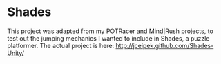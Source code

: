 Shades 
=======
This project was adapted from my POTRacer and Mind|Rush projects, to test out the jumping mechanics I wanted to include in Shades, a puzzle platformer. The actual project is here: http://jceipek.github.com/Shades-Unity/
